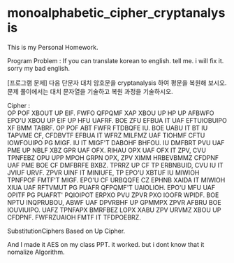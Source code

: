 # monoalphabetic_cipher_cryptanalysis

This is my Personal Homework.

Program Problem : If you can translate korean to english. tell me. i will fix it. sorry my bad english.

[프로그램 문제] 다음 단문자 대치 암호문을 cryptanalysis 하여 평문을 복원해 보시오. 문제 풀이에서는 대치 문자열을 기술하고 복원 과정을 기술하시오. 

Cipher :  
OP POF XBOUT UP EIF. FWFO QFPQMF XAP XBOU UP HP UP AFBWFO EPO'U XBOU UP EIF UP HFU UAFRF. BOE ZFU EFBUA IT UAF EFTUIOBUIPO XF BMM TABRF. OP POF ABT FWFR FTDBQFE IU. BOE UABU IT BT IU TAPVME CF, CFDBVTF EFBUA IT WFRZ MILFMZ UAF TIOHMF CFTU IOWFOUIPO PG MIGF. IU IT MIGF'T DABOHF BHFOU. IU DMFBRT PVU UAF PME UP NBLF XBZ GPR UAF OFX. RIHAU OPX UAF OFX IT ZPV, CVU TPNFEBZ OPU UPP MPOH GRPN OPX, ZPV XIMM HRBEVBMMZ CFDPNF UAF PME BOE CF DMFBRFE BXBZ. TPRRZ UP CF TP ERBNBUID, CVU IU IT JVIUF URVF. ZPVR UINF IT MINIUFE, TP EPO'U XBTUF IU MIWIOH TPNFPOF FMTF'T MIGF. EPO'U CF URBQQFE CZ EPHNB XAIDA IT MIWIOH XIUA UAF RFTVMUT PG PUAFR QFPQMF'T UAIOLIOH. EPO'U MFU UAF OPITF PG PUAFRT' PQIOIPOT ERPXO PVU ZPVR PXO IOOFR WPIDF. BOE NPTU INQPRUBOU, ABWF UAF DPVRBHF UP GPMMPX ZPVR AFBRU BOE IOUVIUIPO. UAFZ TPNFAPX BMRFBEZ LOPX XABU ZPV URVMZ XBOU UP CFDPNF. FWFRZUAIOH FMTF IT TFDPOEBRZ.

SubstitutionCiphers Based on Up Cipher.

And I made it AES on my class PPT. it worked. but i dont know that it nomalize Algorithm.
